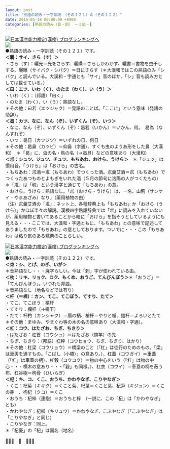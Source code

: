 ```yaml
---
layout: post
title: "熟語の読み・一字訓読　（その１２１）＆（その１２２）"
date: 2015-05-18 00:00:00 +0900
categories: [熟語の読み（音・訓）　ー１級－]
---
```


[![](/syuusyuu9701/assets/images/熟語の読み・一字訓読-（その１２１）＆（その１２２）-br_c_3028_1.gif)](http://blog.with2.net/link.php?1659096:3028 "日本漢字能力検定(漢検) ブログランキングへ")[日本漢字能力検定(漢検) ブログランキングへ](http://blog.with2.net/link.php?1659096:3028)  
![](/syuusyuu9701/assets/images/熟語の読み・一字訓読-（その１２１）＆（その１２２）-8af5514e9688de7f168c93cb7e37d645.jpg)  
●熟語の読み・一字訓読（その１２１）です。  
**＜曬：サイ、さら（す）＞**  
・さら（す）：曬光＝光をさらす、曬燥＝さらしかわかす、曬書＝書物を虫干しする、曬曝（サイバク・シバク）＝日にさらす（＊大漢和ではこの熟語のみ「シバク」と読んでいる。大漢和・字通とも「サイ」音のほか、「シ」音も読み方としては載せている。）  
**＜曰：エツ、いわ（く）、のたま（わく）、い（う）＞**  
・いわ（く）：（邦語）「曰く」  
・のたま（わく）、い（う）：熟語なし。  
＊その他：曰若（エツジャク）＝発語のことば。「ここに」という意味（発語の助辞）。  
**＜曷：カツ、なに、なん（ぞ）、いずくん（ぞ）、いつ＞**  
・なに、なん（ぞ）、いずくん（ぞ）：曷若（いかん）＝いかん、何。　曷為（なんすれぞ）  
・いつ：曷日（カツジツ）＝いずれの日、何日  
＊その他：曷鼻（カツビ）＝仰鼻（字通）、すくも虫のようあ形をした鼻（大漢和）　＊「曷」に、虫の名・鳥の名（→曷旦）などの意味あり（大漢和）  
**＜朮：シュツ、ジュツ、チュツ、もちあわ、おけら、うけら＞**　＊「ジュツ」は慣用音。「うけら」は「おけら」の古名。  
・もちあわ：朮酒＝朮（もちあわ）でつくった酒。朮羹艾酒＝朮（もちあわ）でつくったあつものとよもぎをいれた酒（５月の節句に洛陽の人がつくたもの）　＊「朮」は「秫」という漢字と通じて「もちあわ」の意。  
・おけら、うけら：熟語なし。「朮（おけら・うけら）は、一名、山薊（サンケイ・やまあざみ）なり」（薬用植物の由）  
（注）朮羹艾酒の「朮」：ネット上、各種辞典上も「もちあわ」か「おけら（うけら）」かほぼ半々の解説。漢検四字熟語辞典では「朮」に読みを入れていないが、薬用植物と書いてあることから暗に「おけら」を指そうとしているようにも見える・・・ここでは、大漢和・字通ともに、「もちあわ」との意味で記述してありましたので「もちあわ」の意としております。ついでに・・・この「もちあわ」は粘り気のある糯粟のことらしい。  
  
[![](/syuusyuu9701/assets/images/熟語の読み・一字訓読-（その１２１）＆（その１２２）-br_c_3028_1.gif)](http://blog.with2.net/link.php?1659096:3028 "日本漢字能力検定(漢検) ブログランキングへ")[日本漢字能力検定(漢検) ブログランキングへ](http://blog.with2.net/link.php?1659096:3028)  
![](/syuusyuu9701/assets/images/熟語の読み・一字訓読-（その１２１）＆（その１２２）-d80fed8641573d0940692ca287281894.jpg)  
●熟語の読み・一字訓読（その１２２）です。  
**＜朿：シ、とげ、のぎ、いが＞**  
＊音熟語なし・・・廃字らしい。今は「刺」字が使われている由。  
**＜朸：リキ、リョク、ロク、もくめ、おうご、てんびんぼう＞**＊「おうご」＝「てんびんぼう」。いづれも邦語。  
＊音熟語なし（地名などでは有り）  
**＜杆（＝桿）：カン、てこ、てこぼう、てすり、たて＞**  
・てこ、てこぼう：槓杆  
・てすり：欄杆（→欄干）  
・たて：杆杓（カンシャク）＝盾の柄、槍杆＝やりと楯、鎧杆＝よろいとたて  
＊その他：まゆみ、やまぐわ等の木の名の意味あり（大漢和・字通）。  
**＜杠：コウ、はたざお、ちぎ、ちきり＞**  
・はたざお：杠首（コウシュ）＝はたざお（旗竿）の先  
・ちぎ、ちきり：（邦語）杠秤（コウヒョウ、ちぎ、ちぎり、はかり）  
＊その他：杠梁（コウリョウ）＝橋梁のこと（「杠」は徒行のためのもの。「梁」は車輿を通すもの。「こばし（小橋）」の意あり。）、杠蓋（コウガイ）＝車蓋（「杠」は車蓋の柄）、杠轂（コウコク）＝物の中心をいう（「杠」は物の中心・・・横木の意あり・・・「轂」も同様。）、杠衣（コウイ）＝車蓋の柄を蔽う布、杠谷樹＝枸骨（ひいらぎ）  
**＜杞：キ、コ、くこ、おうち、かわやなぎ、こりやなぎ＞**  
・くこ：杞菊（キキク）＝くこと菊、杞葉＝くこと葉、杞笋（キジュン）＝くこの芽　、枸杞（クコ）＝くこ  
・おうち：杞梓（連抱）＝おうちと梓　（一説に、この「杞」は「かわやなぎ」とも）  
・かわやなぎ：杞柳（キリュウ）＝かわやなぎ、こぶやなぎ（「こぶやなぎ」は「こりやなぎ」と同じ）  
・こりやなぎ：同上。  
＊「杞憂」の「杞」は国名（地名）  
  
👋👋👋　🐑　👋👋👋  
  
  